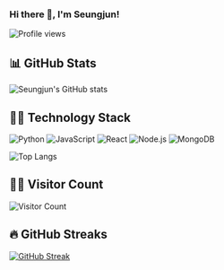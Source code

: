 ### Hi there 👋, I'm Seungjun!

![Profile views](https://img1.daumcdn.net/thumb/R658x0.q70/?fname=https://t1.daumcdn.net/news/202105/25/holapet/20210525081724428qquq.jpg)

## 📊 GitHub Stats

![Seungjun's GitHub stats](https://github-readme-stats.vercel.app/api?username=seungjun6235&show_icons=true&theme=radical)

## 👨‍💻 Technology Stack

![Python](https://img.shields.io/badge/-Python-333333?style=flat&logo=python)
![JavaScript](https://img.shields.io/badge/-JavaScript-333333?style=flat&logo=javascript)
![React](https://img.shields.io/badge/-React-333333?style=flat&logo=react)
![Node.js](https://img.shields.io/badge/-Node.js-333333?style=flat&logo=node.js)
![MongoDB](https://img.shields.io/badge/-MongoDB-333333?style=flat&logo=mongodb)
<!-- Add more technologies here -->

![Top Langs](https://github-readme-stats.vercel.app/api/top-langs/?username=seungjun6235&theme=radical)


## 🧑‍🚀 Visitor Count
![Visitor Count](https://profile-counter.glitch.me/seungjun6235/count.svg)


## 🔥 GitHub Streaks
[![GitHub Streak](https://github-readme-streak-stats.herokuapp.com/?user=seungjun6235&theme=radical)](https://git.io/streak-stats)
